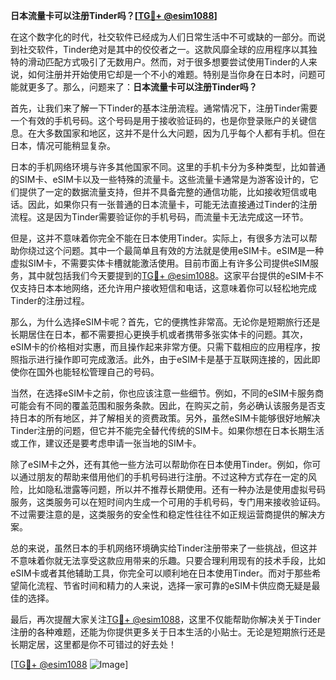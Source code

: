**日本流量卡可以注册Tinder吗？[[TG💪+ @esim1088](https://t.me/s/esim1088)]**

在这个数字化的时代，社交软件已经成为人们日常生活中不可或缺的一部分。而说到社交软件，Tinder绝对是其中的佼佼者之一。这款风靡全球的应用程序以其独特的滑动匹配方式吸引了无数用户。然而，对于很多想要尝试使用Tinder的人来说，如何注册并开始使用它却是一个不小的难题。特别是当你身在日本时，问题可能就更多了。那么，问题来了：**日本流量卡可以注册Tinder吗？**

首先，让我们来了解一下Tinder的基本注册流程。通常情况下，注册Tinder需要一个有效的手机号码。这个号码是用于接收验证码的，也是你登录账户的关键信息。在大多数国家和地区，这并不是什么大问题，因为几乎每个人都有手机。但在日本，情况可能稍显复杂。

日本的手机网络环境与许多其他国家不同。这里的手机卡分为多种类型，比如普通的SIM卡、eSIM卡以及一些特殊的流量卡。这些流量卡通常是为游客设计的，它们提供了一定的数据流量支持，但并不具备完整的通信功能，比如接收短信或电话。因此，如果你只有一张普通的日本流量卡，可能无法直接通过Tinder的注册流程。这是因为Tinder需要验证你的手机号码，而流量卡无法完成这一环节。

但是，这并不意味着你完全不能在日本使用Tinder。实际上，有很多方法可以帮助你绕过这个问题。其中一个最简单且有效的方法就是使用eSIM卡。eSIM是一种虚拟SIM卡，不需要实体卡槽就能激活使用。目前市面上有许多公司提供eSIM服务，其中就包括我们今天要提到的[TG💪+ @esim1088](https://t.me/s/esim1088)。这家平台提供的eSIM卡不仅支持日本本地网络，还允许用户接收短信和电话，这意味着你可以轻松地完成Tinder的注册过程。

那么，为什么选择eSIM卡呢？首先，它的便携性非常高。无论你是短期旅行还是长期居住在日本，都不需要担心更换手机或者携带多张实体卡的问题。其次，eSIM卡的价格相对实惠，而且操作起来非常方便。只需下载相应的应用程序，按照指示进行操作即可完成激活。此外，由于eSIM卡是基于互联网连接的，因此即使你在国外也能轻松管理自己的号码。

当然，在选择eSIM卡之前，你也应该注意一些细节。例如，不同的eSIM卡服务商可能会有不同的覆盖范围和服务条款。因此，在购买之前，务必确认该服务是否支持日本的所有地区，并了解相关的资费政策。另外，虽然eSIM卡能够很好地解决Tinder注册的问题，但它并不能完全替代传统的SIM卡。如果你想在日本长期生活或工作，建议还是要考虑申请一张当地的SIM卡。

除了eSIM卡之外，还有其他一些方法可以帮助你在日本使用Tinder。例如，你可以通过朋友的帮助来借用他们的手机号码进行注册。不过这种方式存在一定的风险，比如隐私泄露等问题，所以并不推荐长期使用。还有一种办法是使用虚拟号码服务，这类服务可以在短时间内生成一个可用的手机号码，专门用来接收验证码。不过需要注意的是，这类服务的安全性和稳定性往往不如正规运营商提供的解决方案。

总的来说，虽然日本的手机网络环境确实给Tinder注册带来了一些挑战，但这并不意味着你就无法享受这款应用带来的乐趣。只要合理利用现有的技术手段，比如eSIM卡或者其他辅助工具，你完全可以顺利地在日本使用Tinder。而对于那些希望简化流程、节省时间和精力的人来说，选择一家可靠的eSIM卡供应商无疑是最佳的选择。

最后，再次提醒大家关注[TG💪+ @esim1088](https://t.me/s/esim1088)，这里不仅能帮助你解决关于Tinder注册的各种难题，还能为你提供更多关于日本生活的小贴士。无论是短期旅行还是长期定居，这里都是你不可错过的好去处！

[[TG💪+ @esim1088](https://t.me/s/esim1088) ![Image](https://i.postimg.cc/4NQfJmqS/Snipaste-2025-05-13-00-14-12.png)]